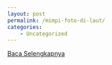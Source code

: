 ```yaml
---
layout: post
permalink: /mimpi-foto-di-laut/
categories:
    - Uncategorized
---
```


[Baca Selengkapnya](/02)